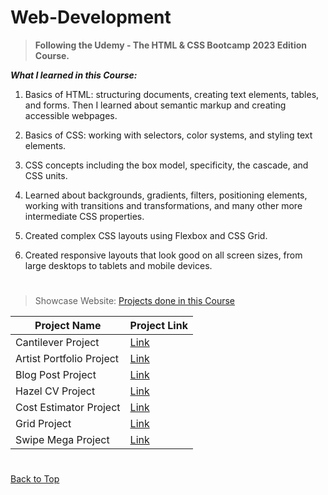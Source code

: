 # Web-Development

>  **Following the Udemy - The HTML & CSS Bootcamp 2023 Edition Course.**

***What I learned in this Course:***

1. Basics of HTML: structuring documents, creating text elements, tables, and forms. Then I learned about semantic markup and creating accessible webpages.

2. Basics of CSS: working with selectors, color systems, and styling text elements.

3. CSS concepts including the box model, specificity, the cascade, and CSS units.

4. Learned about backgrounds, gradients, filters, positioning elements, working with transitions and transformations, and many other more intermediate CSS properties.

5. Created complex CSS layouts using Flexbox and CSS Grid.

6. Created responsive layouts that look good on all screen sizes, from large desktops to tablets and mobile devices.

#
>Showcase Website: [Projects done in this Course](https://rogue-wild.github.io/WebDev2/)

| Project Name             | Project Link                                                                     |
| -----------              | -----------                                                                      |
| Cantilever Project       | [Link ](https://rogue-wild.github.io/WebDev2/project-cantilever/index.html)      |
| Artist Portfolio Project | [Link ](https://rogue-wild.github.io/WebDev2/Artist%20Portfolio/index.html)      |
| Blog Post  Project       | [Link ](https://rogue-wild.github.io/WebDev2/project-cantilever/index.html)      |
| Hazel CV Project         | [Link ](https://rogue-wild.github.io/WebDev2/project-cantilever/index.html)      |
| Cost Estimator Project   | [Link ](https://rogue-wild.github.io/WebDev2/project-cantilever/index.html)      |
| Grid    Project          | [Link ](https://rogue-wild.github.io/WebDev2/project-cantilever/index.html)      |
| Swipe Mega  Project      | [Link ](https://rogue-wild.github.io/WebDev2/project-cantilever/index.html)      |


#

[Back to Top](#Web-Development)
